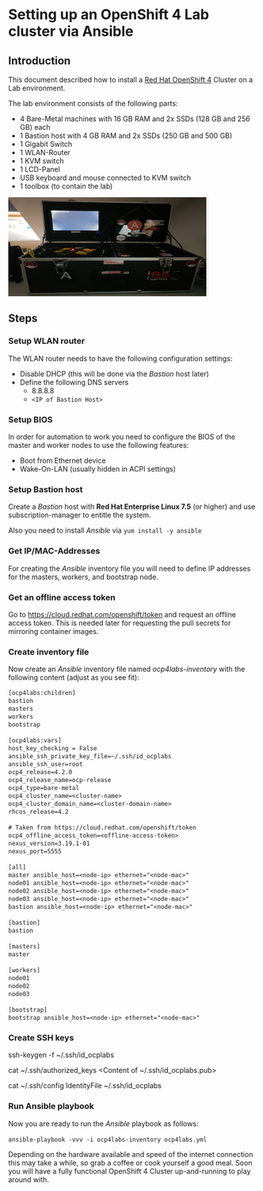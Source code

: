﻿# Setting up an OpenShift 4 Lab cluster via Ansible

## Introduction
This document described how to install a [Red Hat OpenShift 4](https://www.redhat.com/en/openshift-4) Cluster on a Lab environment.

The lab environment consists of the following parts:

- 4 Bare-Metal machines with 16 GB RAM and 2x SSDs (128 GB and 256 GB) each
- 1 Bastion host with 4 GB RAM and 2x SSDs (250 GB and 500 GB)
- 1 Gigabit Switch
- 1 WLAN-Router
- 1 KVM switch
- 1 LCD-Panel
- USB keyboard and mouse connected to KVM switch
- 1 toolbox (to contain the lab)

<img src="images/ocp4labs_assembled.jpg"  width="400" height="200" />

## Steps
### Setup WLAN router
The WLAN router needs to have the following configuration settings:

- Disable DHCP (this will be done via the *Bastion* host later)
- Define the following DNS servers
	- 8.8.8.8
	- ```<IP of Bastion Host>```
	
### Setup BIOS
In order for automation to work you need to configure the BIOS of the master and worker nodes to use the following features:

- Boot from Ethernet device
- Wake-On-LAN (usually hidden in ACPI settings)

### Setup Bastion host
Create a *Bastion* host with **Red Hat Enterprise Linux 7.5** (or higher) and use subscription-manager to entitle the system.

Also you need to install *Ansible* via
```yum install -y ansible```

### Get IP/MAC-Addresses
For creating the *Ansible* inventory file you will need to define IP addresses for the masters, workers, and bootstrap node.

### Get an offline access token
Go to https://cloud.redhat.com/openshift/token and request an offline access token. This is needed later for requesting the pull secrets for mirroring container images.

### Create inventory file
Now create an *Ansible* inventory file named *ocp4labs-inventory* with the following content (adjust as you see fit):
```
[ocp4labs:children]
bastion
masters
workers
bootstrap

[ocp4labs:vars]
host_key_checking = False
ansible_ssh_private_key_file=~/.ssh/id_ocplabs
ansible_ssh_user=root
ocp4_release=4.2.0
ocp4_release_name=ocp-release
ocp4_type=bare-metal
ocp4_cluster_name=<cluster-name>
ocp4_cluster_domain_name=<cluster-domain-name>
rhcos_release=4.2

# Taken from https://cloud.redhat.com/openshift/token
ocp4_offline_access_token=<offline-access-token>
nexus_version=3.19.1-01
nexus_port=5555

[all]
master ansible_host=<node-ip> ethernet="<node-mac>"
node01 ansible_host=<node-ip> ethernet="<node-mac>"
node02 ansible_host=<node-ip> ethernet="<node-mac>"
node03 ansible_host=<node-ip> ethernet="<node-mac>"
bastion ansible_host=<node-ip> ethernet="<node-mac>"

[bastion]
bastion

[masters]
master

[workers]
node01
node02
node03

[bootstrap]
bootstrap ansible_host=<node-ip> ethernet="<node-mac>"
```
### Create SSH keys

ssh-keygen -f ~/.ssh/id_ocplabs

cat ~/.ssh/authorized_keys
<Content of ~/.ssh/id_ocplabs.pub>

cat ~/.ssh/config 
IdentityFile ~/.ssh/id_ocplabs

### Run Ansible playbook
Now you are ready to run the *Ansible* playbook as follows:

```ansible-playbook -vvv -i ocp4labs-inventory ocp4labs.yml```

Depending on the hardware available and speed of the internet connection this may take a while, so grab a coffee or cook yourself a good meal. Soon you will have a fully functional OpenShift 4 Cluster up-and-running to play around with.

